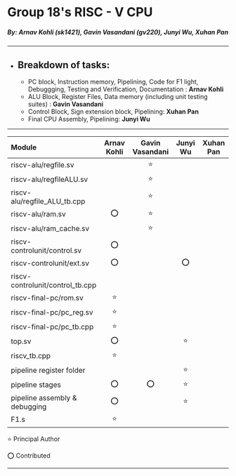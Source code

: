 # Group 18's RISC - V CPU
##### *By: Arnav Kohli (sk1421), Gavin Vasandani (gv220), Junyi Wu, Xuhan Pan*

---
- ## Breakdown of tasks:
    - PC block, Instruction memory, Pipelining, Code for F1 light, Debuggging, Testing and Verification, Documentation : **Arnav Kohli**
    - ALU Block, Register Files, Data memory (including unit testing suites) : **Gavin Vasandani**
    - Control Block, Sign extension block, Pipelining: **Xuhan Pan**
    - Final CPU Assembly, Pipelining: **Junyi Wu**

---

|Module                              |Arnav Kohli    |Gavin Vasandani    |Junyi Wu   |Xuhan Pan  |
|:-----------------------------------|:-------------:|:-----------------:|:---------:|:---------:|
|riscv-alu/regfile.sv                |               |      :star:       |           |           |
|riscv-alu/regfileALU.sv             |               |      :star:       |           |           |
|riscv-alu/regfile_ALU_tb.cpp        |               |      :star:       |           |           |
|riscv-alu/ram.sv                    |      :o:      |      :star:       |           |           |
|riscv-alu/ram_cache.sv              |               |      :star:       |           |           |
|riscv-controlunit/control.sv        |      :o:      |                   |           |           |
|riscv-controlunit/ext.sv            |      :o:      |                   |   :o:     |           |
|riscv-controlunit/control_tb.cpp    |               |                   |           |           |
|riscv-final-pc/rom.sv               |     :star:    |                   |           |           |
|riscv-final-pc/pc_reg.sv            |     :star:    |                   |           |           |
|riscv-final-pc/pc_tb.cpp            |     :star:    |                   |           |           |
|top.sv                              |     :o:       |                   |   :star:  |           |
|riscv_tb.cpp                        |     :star:    |                   |           |           |
|pipeline register folder            |               |                   |   :star:  |           |
|pipeline stages                     |     :o:       |        :o:        |   :star:  |           |
|pipeline assembly & debugging       |     :o:       |                   |   :star:  |           |
|F1.s                                |     :star:    |                   |           |           |

:star: Principal Author

:o: Contributed


---



